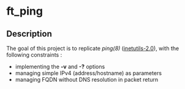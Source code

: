 # ft_ping

## Description

The goal of this project is to replicate _ping(8)_ ([inetutils-2.0](https://layers.openembedded.org/layerindex/recipe/169108/)), with the following constraints :
- implementing the <b>-v</b> and <b>-?</b> options
- managing simple IPv4 (address/hostname) as parameters
- managing FQDN without DNS resolution in packet return
